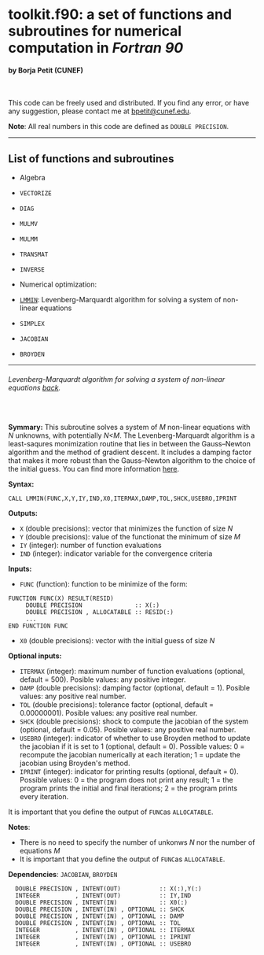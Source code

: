 
# **toolkit.f90**: a set of functions and subroutines for numerical computation in _Fortran 90_

#### by Borja Petit (CUNEF)

<br>

This code can be freely used and distributed. If you find any error, or have any suggestion, please contact me at [bpetit@cunef.edu](mailto:bpetit@cunef.edu).

**Note**: All real numbers in this code are defined as `DOUBLE PRECISION`.

---

## <a name="index">List of functions and subroutines</a>

- Algebra

 - ```VECTORIZE```

 - ```DIAG```

 - ```MULMV```

 - ```MULMM```

 - ```TRANSMAT```

 - ```INVERSE```

- Numerical optimization:

 - [```LMMIN```](limmin): Levenberg-Marquardt algorithm for solving a system of non-linear equations

 - ```SIMPLEX```

 - ```JACOBIAN```

 - ```BROYDEN```


---

###### <a name="limmin">Levenberg-Marquardt algorithm for solving a system of non-linear equations</a> [back](#index).
<br>

**Symmary:**
This subroutine solves a system of _M_ non-linear equations with _N_ unknowns, with potentially _N<M_. The Levenberg-Marquardt algorithm is a least-saqures monimization routine that lies in between the Gauss–Newton algorithm and the method of gradient descent. It includes a damping factor that makes it more robust than the Gauss–Newton algorithm to the choice of the initial guess. You can find more information [here](https://en.wikipedia.org/wiki/Levenberg–Marquardt_algorithm).

**Syntax:**
```
CALL LMMIN(FUNC,X,Y,IY,IND,X0,ITERMAX,DAMP,TOL,SHCK,USEBRO,IPRINT
```

**Outputs:**
- `X` (double precisions): vector that minimizes the function of size _N_
- `Y` (double precisions): value of the functionat the minimum of size _M_
- `IY` (integer): number of function evaluations
- `IND` (integer): indicator variable for the convergence criteria

**Inputs:**
- `FUNC` (function): function to be minimize of the form:
```
FUNCTION FUNC(X) RESULT(RESID)
     DOUBLE PRECISION               :: X(:)
     DOUBLE PRECISION , ALLOCATABLE :: RESID(:)
     ...
END FUNCTION FUNC
```
- `X0` (double precisions): vector with the initial guess of size _N_

**Optional inputs:**
- `ITERMAX` (integer): maximum number of function evaluations (optional, default = 500). Posible values: any positive integer.
- `DAMP` (double precisions): damping factor (optional, default = 1). Posible values: any positive real number.
- `TOL` (double precisions): tolerance factor (optional, default = 0.00000001). Posible values: any positive real number.
- `SHCK` (double precisions): shock to compute the jacobian of the system (optional, default = 0.05). Posible values: any positive real number.
- `USEBRO` (integer): indicator of whether to use Broyden method to update the jacobian if it is set to 1 (optional, default = 0). Possible values: 0 = recompute the jacobian numerically at each iteration; 1 = update the jacobian using Broyden's method.
- `IPRINT` (integer): indicator for printing results (optional, default = 0). Possible values: 0 = the program does not print any result; 1 = the program prints the initial and final iterations; 2 =  the program prints every iteration.


It is important that you define the output of `FUNC`as `ALLOCATABLE`.

**Notes**:
- There is no need to specify the number of unkonws _N_ nor the number of equations _M_
- It is important that you define the output of `FUNC`as `ALLOCATABLE`.

**Dependencies**:  `JACOBIAN`, `BROYDEN`


```
  DOUBLE PRECISION , INTENT(OUT)           :: X(:),Y(:)
  INTEGER          , INTENT(OUT)           :: IY,IND
  DOUBLE PRECISION , INTENT(IN)            :: X0(:)
  DOUBLE PRECISION , INTENT(IN) , OPTIONAL :: SHCK
  DOUBLE PRECISION , INTENT(IN) , OPTIONAL :: DAMP
  DOUBLE PRECISION , INTENT(IN) , OPTIONAL :: TOL
  INTEGER          , INTENT(IN) , OPTIONAL :: ITERMAX
  INTEGER          , INTENT(IN) , OPTIONAL :: IPRINT
  INTEGER          , INTENT(IN) , OPTIONAL :: USEBRO

```
